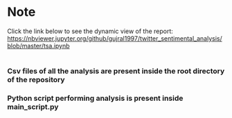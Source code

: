 # Note<br>
Click the link below to see the dynamic view of the report:<br>
https://nbviewer.jupyter.org/github/gujral1997/twitter_sentimental_analysis/blob/master/tsa.ipynb <br> <br>

### Csv files of all the analysis are present inside the root directory of the repository

### Python script performing analysis is present inside main_script.py
